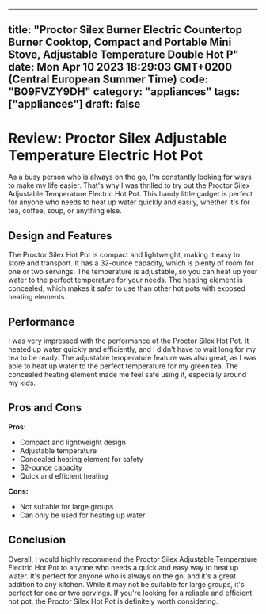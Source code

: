 
---
title: "Proctor Silex Burner Electric Countertop Burner Cooktop, Compact and Portable Mini Stove, Adjustable Temperature Double Hot P" 
date: Mon Apr 10 2023 18:29:03 GMT+0200 (Central European Summer Time)
code: "B09FVZY9DH"
category: "appliances"
tags: ["appliances"] 
draft: false
---
    
# Review: Proctor Silex Adjustable Temperature Electric Hot Pot

As a busy person who is always on the go, I'm constantly looking for ways to make my life easier. That's why I was thrilled to try out the Proctor Silex Adjustable Temperature Electric Hot Pot. This handy little gadget is perfect for anyone who needs to heat up water quickly and easily, whether it's for tea, coffee, soup, or anything else.

## Design and Features

The Proctor Silex Hot Pot is compact and lightweight, making it easy to store and transport. It has a 32-ounce capacity, which is plenty of room for one or two servings. The temperature is adjustable, so you can heat up your water to the perfect temperature for your needs. The heating element is concealed, which makes it safer to use than other hot pots with exposed heating elements.

## Performance

I was very impressed with the performance of the Proctor Silex Hot Pot. It heated up water quickly and efficiently, and I didn't have to wait long for my tea to be ready. The adjustable temperature feature was also great, as I was able to heat up water to the perfect temperature for my green tea. The concealed heating element made me feel safe using it, especially around my kids.

## Pros and Cons

**Pros:**

- Compact and lightweight design
- Adjustable temperature
- Concealed heating element for safety
- 32-ounce capacity
- Quick and efficient heating

**Cons:**

- Not suitable for large groups
- Can only be used for heating up water

## Conclusion

Overall, I would highly recommend the Proctor Silex Adjustable Temperature Electric Hot Pot to anyone who needs a quick and easy way to heat up water. It's perfect for anyone who is always on the go, and it's a great addition to any kitchen. While it may not be suitable for large groups, it's perfect for one or two servings. If you're looking for a reliable and efficient hot pot, the Proctor Silex Hot Pot is definitely worth considering.